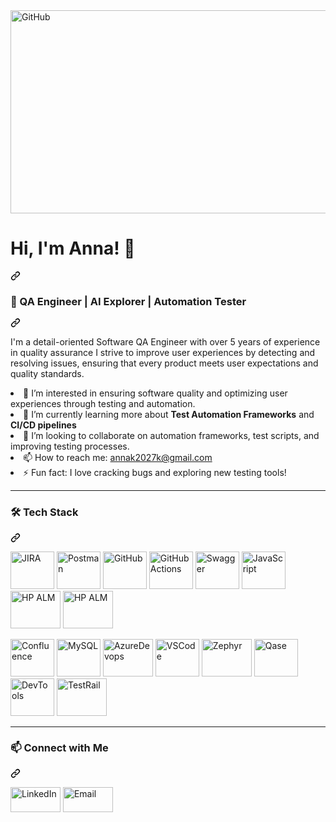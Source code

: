 
<img src="https://quotefancy.com/media/wallpaper/1600x900/3454-Aristotle-Quote-The-more-you-know-the-more-you-know-you-don-t-know.jpg" alt="GitHub" width="1000" height="325">

<h1 class="heading-element" dir="auto"> Hi, I'm Anna! 👋 </h1>
<a id="user-content--hi-im-anna" class="anchor" aria-label="Permalink: 👋 Hi, I'm Anna!" href="#-hi-im-anna"><svg class="octicon octicon-link" viewBox="0 0 16 16" version="1.1" width="16" height="16" aria-hidden="true"><path d="m7.775 3.275 1.25-1.25a3.5 3.5 0 1 1 4.95 4.95l-2.5 2.5a3.5 3.5 0 0 1-4.95 0 .751.751 0 0 1 .018-1.042.751.751 0 0 1 1.042-.018 1.998 1.998 0 0 0 2.83 0l2.5-2.5a2.002 2.002 0 0 0-2.83-2.83l-1.25 1.25a.751.751 0 0 1-1.042-.018.751.751 0 0 1-.018-1.042Zm-4.69 9.64a1.998 1.998 0 0 0 2.83 0l1.25-1.25a.751.751 0 0 1 1.042.018.751.751 0 0 1 .018 1.042l-1.25 1.25a3.5 3.5 0 1 1-4.95-4.95l2.5-2.5a3.5 3.5 0 0 1 4.95 0 .751.751 0 0 1-.018 1.042.751.751 0 0 1-1.042.018 1.998 1.998 0 0 0-2.83 0l-2.5 2.5a1.998 1.998 0 0 0 0 2.83Z"></path></svg></a>


<h3 class="heading-element" dir="auto"> 🤖 QA Engineer | AI Explorer | Automation Tester</h3>
<a id="user-content--qa-engineer--python-enthusiast--automation-tester" class="anchor" aria-label="Permalink: 🤖 QA Engineer | AI Explorer | Automation Tester" href="#-qa-engineer--ai-enthusiast--automation-tester"><svg class="octicon octicon-link" viewBox="0 0 16 16" version="1.1" width="16" height="16" aria-hidden="true"><path d="m7.775 3.275 1.25-1.25a3.5 3.5 0 1 1 4.95 4.95l-2.5 2.5a3.5 3.5 0 0 1-4.95 0 .751.751 0 0 1 .018-1.042.751.751 0 0 1 1.042-.018 1.998 1.998 0 0 0 2.83 0l2.5-2.5a2.002 2.002 0 0 0-2.83-2.83l-1.25 1.25a.751.751 0 0 1-1.042-.018.751.751 0 0 1-.018-1.042Zm-4.69 9.64a1.998 1.998 0 0 0 2.83 0l1.25-1.25a.751.751 0 0 1 1.042.018.751.751 0 0 1 .018 1.042l-1.25 1.25a3.5 3.5 0 1 1-4.95-4.95l2.5-2.5a3.5 3.5 0 0 1 4.95 0 .751.751 0 0 1-.018 1.042.751.751 0 0 1-1.042.018 1.998 1.998 0 0 0-2.83 0l-2.5 2.5a1.998 1.998 0 0 0 0 2.83Z"></path></svg></a>
<p dir="auto"> I'm a detail-oriented Software QA Engineer with over 5 years of experience in quality assurance I strive to improve user experiences by detecting and resolving issues, ensuring that every product meets user expectations and quality standards. 
</p>



<li> 👀 I’m interested in ensuring software quality and optimizing user experiences through testing and automation.</li>
<li> 🌱 I’m currently learning more about <strong>Test Automation Frameworks</strong> and <strong>CI/CD pipelines</strong></li>
<li> 💞️ I’m looking to collaborate on automation frameworks, test scripts, and improving testing processes.</li>
<li> 📫 How to reach me: <a href="mailto:annak2027k@gmail.com">annak2027k@gmail.com</a></li>
<li> ⚡ Fun fact: I love cracking bugs and exploring new testing tools!</li>

<hr>


<div class="markdown-heading" dir="auto"><h3 class="heading-element" dir="auto">🛠️ Tech Stack</h3><a id="user-content--tech-stack" class="anchor" aria-label="Permalink: 🛠️ Tech Stack" href="#-tech-stack"><svg class="octicon octicon-link" viewBox="0 0 16 16" version="1.1" width="16" height="16" aria-hidden="true"><path d="m7.775 3.275 1.25-1.25a3.5 3.5 0 1 1 4.95 4.95l-2.5 2.5a3.5 3.5 0 0 1-4.95 0 .751.751 0 0 1 .018-1.042.751.751 0 0 1 1.042-.018 1.998 1.998 0 0 0 2.83 0l2.5-2.5a2.002 2.002 0 0 0-2.83-2.83l-1.25 1.25a.751.751 0 0 1-1.042-.018.751.751 0 0 1-.018-1.042Zm-4.69 9.64a1.998 1.998 0 0 0 2.83 0l1.25-1.25a.751.751 0 0 1 1.042.018.751.751 0 0 1 .018 1.042l-1.25 1.25a3.5 3.5 0 1 1-4.95-4.95l2.5-2.5a3.5 3.5 0 0 1 4.95 0 .751.751 0 0 1-.018 1.042.751.751 0 0 1-1.042.018 1.998 1.998 0 0 0-2.83 0l-2.5 2.5a1.998 1.998 0 0 0 0 2.83Z"></path></svg></a></div>


<a target="_blank" rel="noopener noreferrer nofollow" href="https://camo.githubusercontent.com/77bba758f3422181c7622faa41e167e9c0f8fec4e23dbcec7a8ab1dbb1a99515/68747470733a2f2f696d672e736869656c64732e696f2f62616467652f4a4952412d3030353243433f7374796c653d666f722d7468652d6261646765266c6f676f3d6a697261266c6f676f436f6c6f723d7768697465"><img src="https://camo.githubusercontent.com/77bba758f3422181c7622faa41e167e9c0f8fec4e23dbcec7a8ab1dbb1a99515/68747470733a2f2f696d672e736869656c64732e696f2f62616467652f4a4952412d3030353243433f7374796c653d666f722d7468652d6261646765266c6f676f3d6a697261266c6f676f436f6c6f723d7768697465" alt="JIRA" data-canonical-src="https://img.shields.io/badge/JIRA-0052CC?style=for-the-badge&amp;logo=jira&amp;logoColor=white" width="70" height="60"></a>
<a target="_blank" rel="noopener noreferrer nofollow" href="https://camo.githubusercontent.com/cf06fedcca8eedc2ebcf41a87c79ae200b8e7f79b65a9c2dcd833d1990bd3290/68747470733a2f2f696d672e736869656c64732e696f2f62616467652f506f73746d616e2d4646364333373f7374796c653d666f722d7468652d6261646765266c6f676f3d706f73746d616e266c6f676f436f6c6f723d7768697465"><img src="https://camo.githubusercontent.com/cf06fedcca8eedc2ebcf41a87c79ae200b8e7f79b65a9c2dcd833d1990bd3290/68747470733a2f2f696d672e736869656c64732e696f2f62616467652f506f73746d616e2d4646364333373f7374796c653d666f722d7468652d6261646765266c6f676f3d706f73746d616e266c6f676f436f6c6f723d7768697465" alt="Postman" data-canonical-src="https://img.shields.io/badge/Postman-FF6C37?style=for-the-badge&amp;logo=postman&amp;logoColor=white" width="70" height="60"></a>
<a target="_blank" rel="noopener noreferrer nofollow" href="[436f6c6f723d7768697465](https://blogger.googleusercontent.com/img/b/R29vZ2xl/AVvXsEhI_aTdjC0Xh2I3Kx8HLFmLtdFKe-clmFR0Veiq4a1rh01Y-5KltuiSB4hudo6is1d5OgAs_aaLjem8Ww7lRr59cVUlbRuXd9p_6r_OeNeXtY3YCevyYwNSLbNoOHqsZyGza7jBn95U5-0NBB9h9p0pJAcWCpAjW7efneawHjkD3g8as2g2zuDruFzf5To/s0-rw/GitHub%20Logo%202013.png)"><img src="https://blogger.googleusercontent.com/img/b/R29vZ2xl/AVvXsEhI_aTdjC0Xh2I3Kx8HLFmLtdFKe-clmFR0Veiq4a1rh01Y-5KltuiSB4hudo6is1d5OgAs_aaLjem8Ww7lRr59cVUlbRuXd9p_6r_OeNeXtY3YCevyYwNSLbNoOHqsZyGza7jBn95U5-0NBB9h9p0pJAcWCpAjW7efneawHjkD3g8as2g2zuDruFzf5To/s0-rw/GitHub%20Logo%202013.png" alt="GitHub" data-canonical-src="https://img.shields.io/badge/GitHub-181717?style=for-the-badge&amp;logo=github&amp;logoColor=white" width="70" height="60"></a>
<a target="_blank" rel="noopener noreferrer nofollow" href="https://miro.medium.com/v2/resize:fit:1358/format:webp/1*_7mJjD1resPodxT7agk16w.png"><img src="https://miro.medium.com/v2/resize:fit:1358/format:webp/1*_7mJjD1resPodxT7agk16w.png" alt="GitHubActions" data-canonical-src="https://img.shields.io/badge/GitHub-181717?style=for-the-badge&amp;logo=github&amp;logoColor=white" width="70" height="60"></a>
<a target="_blank" rel="noopener noreferrer nofollow" href="https://cavedweller92.wordpress.com/wp-content/uploads/2019/07/swagger-logo-horizontal.png?w=600"><img src="https://cavedweller92.wordpress.com/wp-content/uploads/2019/07/swagger-logo-horizontal.png?w=600" alt="Swagger" data-canonical-src="https://img.shields.io/badge/GitHub-181717?style=for-the-badge&amp;logo=github&amp;logoColor=white" width="70" height="60"></a>
<a target="_blank" rel="noopener noreferrer nofollow" href="https://encrypted-tbn0.gstatic.com/images?q=tbn:ANd9GcTB2g0jer5Zt4HPVXkhfK47mmQ-qDzEwVWg1p7z5vhGt_iMoa6QXwHDAOhCViEoVC65pd4&usqp=CAU)"><img src="https://encrypted-tbn0.gstatic.com/images?q=tbn:ANd9GcRjhJlTMKGEP32O9dXs3Laz-XYbL5gynMI08A&s" alt="JavaScript" data-canonical-src="https://encrypted-tbn0.gstatic.com/images?q=tbn:ANd9GcRjhJlTMKGEP32O9dXs3Laz-XYbL5gynMI08A&s" width="70" height="60"></a>
<a target="_blank" rel="noopener noreferrer nofollow" href="https://encrypted-tbn0.gstatic.com/images?q=tbn:ANd9GcTSO66H9_K9uLbVXciWIeqJemj2ClUUdDpani74RtQRiUGMEr2Kk1WBlYTUW2aYqN3KiSU&usqp=CAU"><img src="https://encrypted-tbn0.gstatic.com/images?q=tbn:ANd9GcTSO66H9_K9uLbVXciWIeqJemj2ClUUdDpani74RtQRiUGMEr2Kk1WBlYTUW2aYqN3KiSU&usqp=CAU)" alt="HP ALM" data-canonical-src="[e&amp;logo=git&amp;logoColor=white](https://encrypted-tbn0.gstatic.com/images?q=tbn:ANd9GcTSO66H9_K9uLbVXciWIeqJemj2ClUUdDpani74RtQRiUGMEr2Kk1WBlYTUW2aYqN3KiSU&usqp=CAU)" width="80" height="60"></a>
<a target="_blank" rel="noopener noreferrer nofollow" href="https://encrypted-tbn0.gstatic.com/images?q=tbn:ANd9GcT7QNRD58OdpdN-4L9PFtuhUzvkFwQLo76HlA&s"><img src="https://encrypted-tbn0.gstatic.com/images?q=tbn:ANd9GcT7QNRD58OdpdN-4L9PFtuhUzvkFwQLo76HlA&s)" alt="HP ALM" data-canonical-src="[e&amp;logo=git&amp;logoColor=white](https://encrypted-tbn0.gstatic.com/images?q=tbn:ANd9GcTSO66H9_K9uLbVXciWIeqJemj2ClUUdDpani74RtQRiUGMEr2Kk1WBlYTUW2aYqN3KiSU&usqp=CAU)" width="80" height="60"></a>

<a target="_blank" rel="noopener noreferrer nofollow" href="https://tse2.mm.bing.net/th?id=OIP.ptEQfiSvOfPCxTOUHIkDWQHaEK&pid=Api&P=0&h=220"><img src="https://tse2.mm.bing.net/th?id=OIP.ptEQfiSvOfPCxTOUHIkDWQHaEK&pid=Api&P=0&h=220" alt="Confluence" data-canonical-src="https://img.shields.io/badge/Confluence-172B4D?style=for-the-badge&amp;logo=confluence&amp;logoColor=white" width="70" height="60"></a>
<a target="_blank" rel="noopener noreferrer nofollow" href="https://camo.githubusercontent.com/0e7b526d88d84770a3a40f05841e2f550d835c9de6ac4f65a5227cd9e64beefb/68747470733a2f2f696d672e736869656c64732e696f2f62616467652f4d7953514c2d3434373941313f7374796c653d666f722d7468652d6261646765266c6f676f3d6d7973716c266c6f676f436f6c6f723d7768697465"><img src="https://camo.githubusercontent.com/0e7b526d88d84770a3a40f05841e2f550d835c9de6ac4f65a5227cd9e64beefb/68747470733a2f2f696d672e736869656c64732e696f2f62616467652f4d7953514c2d3434373941313f7374796c653d666f722d7468652d6261646765266c6f676f3d6d7973716c266c6f676f436f6c6f723d7768697465" alt="MySQL" data-canonical-src="https://img.shields.io/badge/MySQL-4479A1?style=for-the-badge&amp;logo=mysql&amp;logoColor=white" width="70" height="60"></a>
<a target="_blank" rel="noopener noreferrer nofollow" href="https://encrypted-tbn0.gstatic.com/images?q=tbn:ANd9GcTB2g0jer5Zt4HPVXkhfK47mmQ-qDzEwVWg1p7z5vhGt_iMoa6QXwHDAOhCViEoVC65pd4&usqp=CAU)"><img src="https://encrypted-tbn0.gstatic.com/images?q=tbn:ANd9GcTB2g0jer5Zt4HPVXkhfK47mmQ-qDzEwVWg1p7z5vhGt_iMoa6QXwHDAOhCViEoVC65pd4&usqp=CAU" alt="AzureDevops" data-canonical-src="https://img.shields.io/badge/MySQL-4479A1?style=for-the-badge&amp;logo=mysql&amp;logoColor=white" width="80" height="60"></a>
<a target="_blank" rel="noopener noreferrer nofollow" href="https://encrypted-tbn0.gstatic.com/images?q=tbn:ANd9GcQaAd_8Gq2FdJOlqgkuJgp7wvk0jjBH5-tUDA&s"><img src="https://encrypted-tbn0.gstatic.com/images?q=tbn:ANd9GcQaAd_8Gq2FdJOlqgkuJgp7wvk0jjBH5-tUDA&s" alt="VSCode" data-canonical-src="https://img.shields.io/badge/MySQL-4479A1?style=for-the-badge&amp;logo=mysql&amp;logoColor=white" width="70" height="60"></a>
<a target="_blank" rel="noopener noreferrer nofollow" href="https://encrypted-tbn0.gstatic.com/images?q=tbn:ANd9GcTkbP4RkjzRY4lPuPn8RXVvOzwYApuqNC7yj7DvD7uJ3s1CFh_Y9DbyF2kp5QtRwVGjqJA&usqp=CAU"><img src="https://encrypted-tbn0.gstatic.com/images?q=tbn:ANd9GcTkbP4RkjzRY4lPuPn8RXVvOzwYApuqNC7yj7DvD7uJ3s1CFh_Y9DbyF2kp5QtRwVGjqJA&usqp=CAU" alt="Zephyr" data-canonical-src="https://img.shields.io/badge/MySQL-4479A1?style=for-the-badge&amp;logo=mysql&amp;logoColor=white" width="80" height="60"></a>
<a target="_blank" rel="noopener noreferrer nofollow" href="https://s3.eu-west-1.amazonaws.com/matrix.assets/h6cc1s6rsj6ulaeir47yjawd8jds"><img src="https://s3.eu-west-1.amazonaws.com/matrix.assets/h6cc1s6rsj6ulaeir47yjawd8jds" alt="Qase" data-canonical-src="https://img.shields.io/badge/DevTools-FF6C37?style=for-the-badge&amp;logo=googlechrome&amp;logoColor=white" width="70" height="60"></a>
<a target="_blank" rel="noopener noreferrer nofollow" href="https://camo.githubusercontent.com/a2b1187b5e57fef4222b0a8e8fdea66b78cc478c42a37ede16b1acce87eab53d/68747470733a2f2f696d672e736869656c64732e696f2f62616467652f446576546f6f6c732d4646364333373f7374796c653d666f722d7468652d6261646765266c6f676f3d676f6f676c656368726f6d65266c6f676f436f6c6f723d7768697465"><img src="https://camo.githubusercontent.com/a2b1187b5e57fef4222b0a8e8fdea66b78cc478c42a37ede16b1acce87eab53d/68747470733a2f2f696d672e736869656c64732e696f2f62616467652f446576546f6f6c732d4646364333373f7374796c653d666f722d7468652d6261646765266c6f676f3d676f6f676c656368726f6d65266c6f676f436f6c6f723d7768697465" alt="DevTools" data-canonical-src="https://img.shields.io/badge/DevTools-FF6C37?style=for-the-badge&amp;logo=googlechrome&amp;logoColor=white" width="70" height="60"></a>
<a target="_blank" rel="noopener noreferrer nofollow" href="https://encrypted-tbn0.gstatic.com/images?q=tbn:ANd9GcSWUfFjeBfyMYf8n9cBtDRaQDG4tM0tmiXBEQ&s"><img src="https://encrypted-tbn0.gstatic.com/images?q=tbn:ANd9GcSWUfFjeBfyMYf8n9cBtDRaQDG4tM0tmiXBEQ&s" alt="TestRail" data-canonical-src="https://img.shields.io/badge/TestRail-009688?style=for-the-badge&amp;logo=&amp;logoColor=white" width="80" height="60"></a>

<hr>

<h3 class="heading-element" dir="auto">📫 Connect with Me</h3>
<a id="user-content--contact-me" class="anchor" aria-label="Permalink: 📫 Contact Me" href="#-contact-me"><svg class="octicon octicon-link" viewBox="0 0 16 16" version="1.1" width="16" height="16" aria-hidden="true"><path d="m7.775 3.275 1.25-1.25a3.5 3.5 0 1 1 4.95 4.95l-2.5 2.5a3.5 3.5 0 0 1-4.95 0 .751.751 0 0 1 .018-1.042.751.751 0 0 1 1.042-.018 1.998 1.998 0 0 0 2.83 0l2.5-2.5a2.002 2.002 0 0 0-2.83-2.83l-1.25 1.25a.751.751 0 0 1-1.042-.018.751.751 0 0 1-.018-1.042Zm-4.69 9.64a1.998 1.998 0 0 0 2.83 0l1.25-1.25a.751.751 0 0 1 1.042.018.751.751 0 0 1 .018 1.042l-1.25 1.25a3.5 3.5 0 1 1-4.95-4.95l2.5-2.5a3.5 3.5 0 0 1 4.95 0 .751.751 0 0 1-.018 1.042.751.751 0 0 1-1.042.018 1.998 1.998 0 0 0-2.83 0l-2.5 2.5a1.998 1.998 0 0 0 0 2.83Z"></path></svg></a>



<a href="https://www.linkedin.com/in/anna-kardon-108313336/" rel="nofollow"><img src="https://camo.githubusercontent.com/b38b096af756695c6acd839338fdf761a79e7282ab4b42b8d1fdd3f8c5d2ffa8/68747470733a2f2f696d672e736869656c64732e696f2f62616467652f4c696e6b6564496e2d3041363643323f7374796c653d666f722d7468652d6261646765266c6f676f3d6c696e6b6564696e266c6f676f436f6c6f723d7768697465" alt="LinkedIn" data-canonical-src="https://img.shields.io/badge/LinkedIn-0A66C2?style=for-the-badge&amp;logo=linkedin&amp;logoColor=white" width="80" height="40" ></a>
<a href="mailto:annak2027k@gmail.com"><img src="https://camo.githubusercontent.com/31ad9fb1c9eb1ff0cb02c27cf9b11751cc5862206a61f95ceb12c9c4d66cbd48/68747470733a2f2f696d672e736869656c64732e696f2f62616467652f456d61696c2d4431343833363f7374796c653d666f722d7468652d6261646765266c6f676f3d676d61696c266c6f676f436f6c6f723d7768697465" alt="Email" data-canonical-src="https://img.shields.io/badge/Email-D14836?style=for-the-badge&amp;logo=gmail&amp;logoColor=white" width="80" height="40"></a>



<!---
codeanna1/codeanna1 is a ✨ special ✨ repository because its `README.md` (this file) appears on your GitHub profile.
You can click the Preview link to take a look at your changes.
--->
